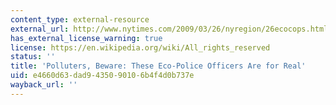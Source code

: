 ```yaml
---
content_type: external-resource
external_url: http://www.nytimes.com/2009/03/26/nyregion/26ecocops.html
has_external_license_warning: true
license: https://en.wikipedia.org/wiki/All_rights_reserved
status: ''
title: 'Polluters, Beware: These Eco-Police Officers Are for Real'
uid: e4660d63-dad9-4350-9010-6b4f4d0b737e
wayback_url: ''
---
```

